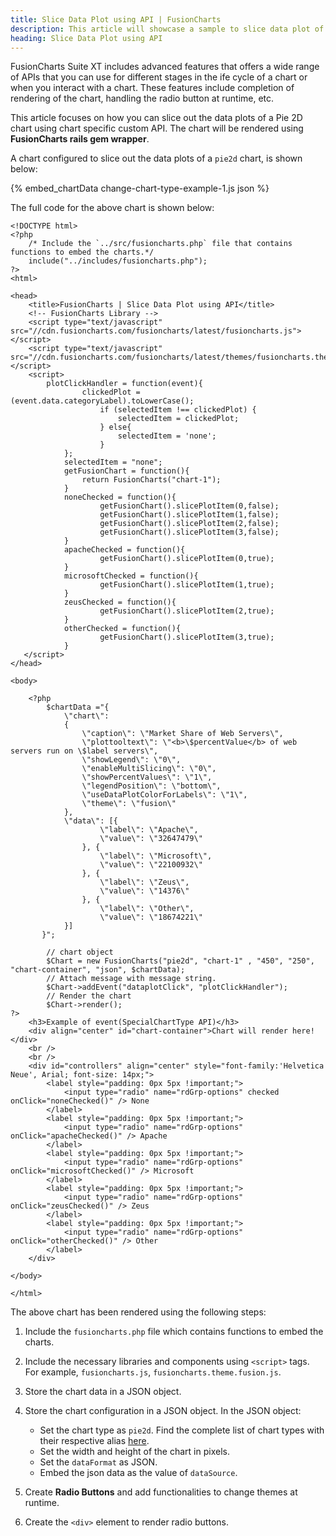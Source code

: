 ```yaml
---
title: Slice Data Plot using API | FusionCharts
description: This article will showcase a sample to slice data plot of the pie chart using chart specific custom API .
heading: Slice Data Plot using API
---
```


FusionCharts Suite XT includes advanced features that offers a wide range of APIs that you can use for different stages in the ife cycle of a chart or when you interact with a chart. These features include completion of rendering of the chart, handling the radio button at runtime, etc.

This article focuses on how you can slice out the data plots of a Pie 2D chart using chart specific custom API. The chart will be rendered using **FusionCharts rails gem wrapper**. 

A chart configured to slice out the data plots of a `pie2d` chart, is shown below:

{% embed_chartData change-chart-type-example-1.js json %}

The full code for the above chart is shown below:

```
<!DOCTYPE html>
<?php
    /* Include the `../src/fusioncharts.php` file that contains functions to embed the charts.*/
    include("../includes/fusioncharts.php");
?>
<html>

<head>
    <title>FusionCharts | Slice Data Plot using API</title>
    <!-- FusionCharts Library -->
    <script type="text/javascript" src="//cdn.fusioncharts.com/fusioncharts/latest/fusioncharts.js"></script>
    <script type="text/javascript" src="//cdn.fusioncharts.com/fusioncharts/latest/themes/fusioncharts.theme.fusion.js"></script>
    <script>
        plotClickHandler = function(event){
                clickedPlot = (event.data.categoryLabel).toLowerCase();
                    if (selectedItem !== clickedPlot) {
                        selectedItem = clickedPlot;
                    } else{
                        selectedItem = 'none';
                    }
            };
            selectedItem = "none";
            getFusionChart = function(){
                return FusionCharts("chart-1");
            }
            noneChecked = function(){
                    getFusionChart().slicePlotItem(0,false);
                    getFusionChart().slicePlotItem(1,false);
                    getFusionChart().slicePlotItem(2,false);
                    getFusionChart().slicePlotItem(3,false);
            }
            apacheChecked = function(){
                    getFusionChart().slicePlotItem(0,true);
            }
            microsoftChecked = function(){
                    getFusionChart().slicePlotItem(1,true);
            }
            zeusChecked = function(){
                    getFusionChart().slicePlotItem(2,true);
            }
            otherChecked = function(){
                    getFusionChart().slicePlotItem(3,true);
            }
   </script>
</head>

<body>

    <?php
        $chartData ="{  
            \"chart\": 
            { 
                \"caption\": \"Market Share of Web Servers\",
                \"plottooltext\": \"<b>\$percentValue</b> of web servers run on \$label servers\",
                \"showLegend\": \"0\",
                \"enableMultiSlicing\": \"0\",
                \"showPercentValues\": \"1\",
                \"legendPosition\": \"bottom\",
                \"useDataPlotColorForLabels\": \"1\",
                \"theme\": \"fusion\"
            },
            \"data\": [{ 
                    \"label\": \"Apache\",
                    \"value\": \"32647479\"
                }, { 
                    \"label\": \"Microsoft\", 
                    \"value\": \"22100932\" 
                }, { 
                    \"label\": \"Zeus\", 
                    \"value\": \"14376\" 
                }, { 
                    \"label\": \"Other\",
                    \"value\": \"18674221\" 
            }]
       }";
       
        // chart object
        $Chart = new FusionCharts("pie2d", "chart-1" , "450", "250", "chart-container", "json", $chartData);
        // Attach message with message string.
        $Chart->addEvent("dataplotClick", "plotClickHandler");
        // Render the chart
        $Chart->render();
?>
    <h3>Example of event(SpecialChartType API)</h3>
    <div align="center" id="chart-container">Chart will render here!</div>
    <br />
    <br />
    <div id="controllers" align="center" style="font-family:'Helvetica Neue', Arial; font-size: 14px;">
        <label style="padding: 0px 5px !important;">
            <input type="radio" name="rdGrp-options" checked onClick="noneChecked()" /> None
        </label>
        <label style="padding: 0px 5px !important;">
            <input type="radio" name="rdGrp-options" onClick="apacheChecked()" /> Apache
        </label>
        <label style="padding: 0px 5px !important;">
            <input type="radio" name="rdGrp-options" onClick="microsoftChecked()" /> Microsoft
        </label>
        <label style="padding: 0px 5px !important;">
            <input type="radio" name="rdGrp-options" onClick="zeusChecked()" /> Zeus
        </label>
        <label style="padding: 0px 5px !important;">
            <input type="radio" name="rdGrp-options" onClick="otherChecked()" /> Other
        </label>
    </div>

</body>

</html>
```

The above chart has been rendered using the following steps:

1. Include the `fusioncharts.php` file which contains functions to embed the charts.

2. Include the necessary libraries and components using `<script>` tags. For example, `fusioncharts.js`, `fusioncharts.theme.fusion.js`.

3. Store the chart data in a JSON object.

4. Store the chart configuration in a JSON object. In the JSON object:
    * Set the chart type as `pie2d`. Find the complete list of chart types with their respective alias [here](https://www.fusioncharts.com/dev/chart-guide/list-of-charts).
    * Set the width and height of the chart in pixels. 
    * Set the `dataFormat` as JSON.
    * Embed the json data as the value of `dataSource`.

5. Create **Radio Buttons** and add functionalities to change themes at runtime.

6. Create the `<div>` element to render radio buttons.